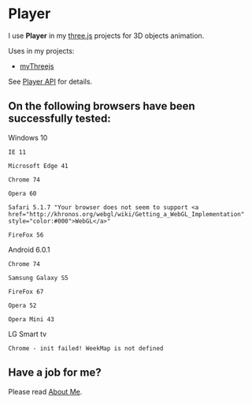 # Player
I use <b>Player</b> in my [three.js](https://threejs.org/) projects for 3D objects animation.

Uses in my projects:
 * [myThreejs](https://github.com/anhr/myThreejs)

See [Player API](https://raw.githack.com/anhr/commonNodeJS/master/player/jsdoc/index.html) for details.

## On the following browsers have been successfully tested:

Windows 10

	IE 11

	Microsoft Edge 41

	Chrome 74

	Opera 60

	Safari 5.1.7 "Your browser does not seem to support <a href="http://khronos.org/webgl/wiki/Getting_a_WebGL_Implementation" style="color:#000">WebGL</a>"

	FireFox 56

Android 6.0.1

	Chrome 74 

	Samsung Galaxy S5

	FireFox 67

	Opera 52

	Opera Mini 43

LG Smart tv

	Chrome - init failed! WeekMap is not defined

 ## Have a job for me?
Please read [About Me](https://anhr.github.io/AboutMe/).
